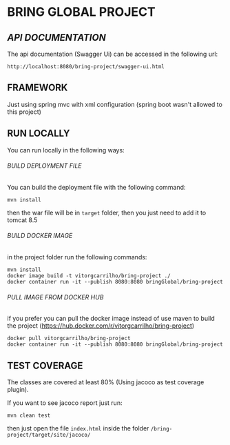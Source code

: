 # BRING GLOBAL PROJECT

## *API DOCUMENTATION*

The api documentation (Swagger Ui) can be accessed in the following url:

```
http://localhost:8080/bring-project/swagger-ui.html

```

## FRAMEWORK

Just using spring mvc with xml configuration (spring boot wasn't allowed to this project)

## RUN LOCALLY

You can run locally in the following ways:

###### BUILD DEPLOYMENT FILE

You can build the deployment file with the following command: 

```
mvn install
```

then the war file will be in `target` folder, then you just need to add it to tomcat 8.5

###### BUILD DOCKER IMAGE

in the project folder run the following commands:

```
mvn install
docker image build -t vitorgcarrilho/bring-project ./
docker container run -it --publish 8080:8080 bringGlobal/bring-project
```

###### PULL IMAGE FROM DOCKER HUB

if you prefer you can pull the docker image instead of use maven to build the project (https://hub.docker.com/r/vitorgcarrilho/bring-project)

```
docker pull vitorgcarrilho/bring-project
docker container run -it --publish 8080:8080 bringGlobal/bring-project

```

## TEST COVERAGE

The classes are covered at least 80% (Using jacoco as test coverage plugin).

If you want to see jacoco report just run:

```
mvn clean test
```

then just open the file `index.html` inside the folder `/bring-project/target/site/jacoco/`
